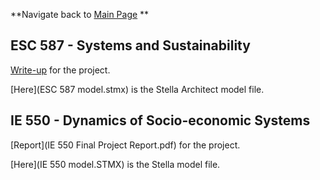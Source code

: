 
**Navigate back to [Main Page](https://sanserguz.github.io/main/) **
  
  
  
## ESC 587 - Systems and Sustainability

  [Write-up](ESC_587_Project.pdf) for the project.

  [Here](ESC 587 model.stmx) is the Stella Architect model file.

## IE 550 - Dynamics of Socio-economic Systems

  [Report](IE 550 Final Project Report.pdf) for the project.

  [Here](IE 550 model.STMX) is the Stella model file.
